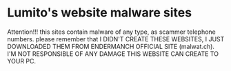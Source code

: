 # Lumito's website malware sites

Attention!!! this sites contain malware of any type, as scammer telephone numbers. please remember that I DIDN'T CREATE THESE WEBSITES, I JUST DOWNLOADED THEM FROM ENDERMANCH OFFICIAL SITE (malwat.ch).
I'M NOT RESPONSIBLE OF ANY DAMAGE THIS WEBSITE CAN CREATE TO YOUR PC.
